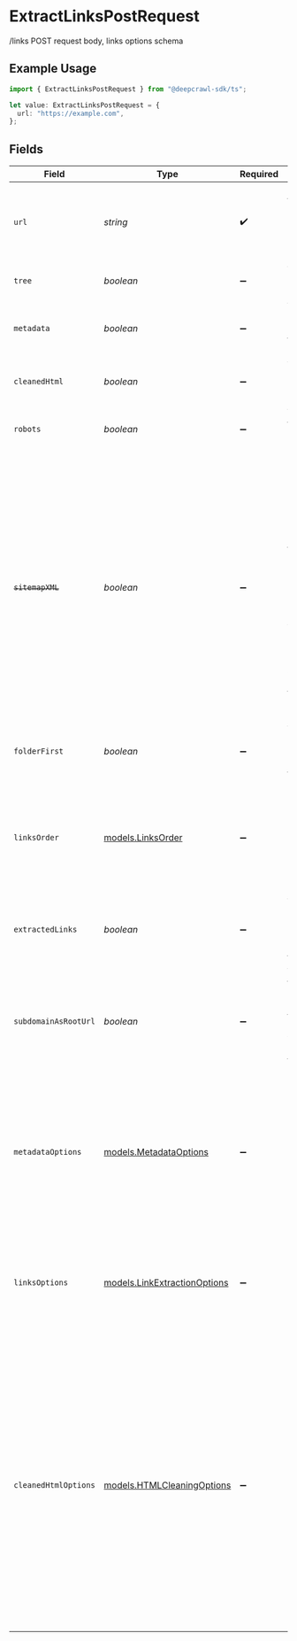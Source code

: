 # ExtractLinksPostRequest

/links POST request body, links options schema

## Example Usage

```typescript
import { ExtractLinksPostRequest } from "@deepcrawl-sdk/ts";

let value: ExtractLinksPostRequest = {
  url: "https://example.com",
};
```

## Fields

| Field                                                                                                                                                                                                                                                              | Type                                                                                                                                                                                                                                                               | Required                                                                                                                                                                                                                                                           | Description                                                                                                                                                                                                                                                        | Example                                                                                                                                                                                                                                                            |
| ------------------------------------------------------------------------------------------------------------------------------------------------------------------------------------------------------------------------------------------------------------------ | ------------------------------------------------------------------------------------------------------------------------------------------------------------------------------------------------------------------------------------------------------------------ | ------------------------------------------------------------------------------------------------------------------------------------------------------------------------------------------------------------------------------------------------------------------ | ------------------------------------------------------------------------------------------------------------------------------------------------------------------------------------------------------------------------------------------------------------------ | ------------------------------------------------------------------------------------------------------------------------------------------------------------------------------------------------------------------------------------------------------------------ |
| `url`                                                                                                                                                                                                                                                              | *string*                                                                                                                                                                                                                                                           | :heavy_check_mark:                                                                                                                                                                                                                                                 | The valid URL to extract links from. This URL will be validated and normalized.                                                                                                                                                                                    | example.com                                                                                                                                                                                                                                                        |
| `tree`                                                                                                                                                                                                                                                             | *boolean*                                                                                                                                                                                                                                                          | :heavy_minus_sign:                                                                                                                                                                                                                                                 | Whether to build a site map tree.                                                                                                                                                                                                                                  | true                                                                                                                                                                                                                                                               |
| `metadata`                                                                                                                                                                                                                                                         | *boolean*                                                                                                                                                                                                                                                          | :heavy_minus_sign:                                                                                                                                                                                                                                                 | Whether to extract metadata from the page.                                                                                                                                                                                                                         | true                                                                                                                                                                                                                                                               |
| `cleanedHtml`                                                                                                                                                                                                                                                      | *boolean*                                                                                                                                                                                                                                                          | :heavy_minus_sign:                                                                                                                                                                                                                                                 | Whether to return cleaned HTML.                                                                                                                                                                                                                                    | false                                                                                                                                                                                                                                                              |
| `robots`                                                                                                                                                                                                                                                           | *boolean*                                                                                                                                                                                                                                                          | :heavy_minus_sign:                                                                                                                                                                                                                                                 | Whether to fetch and parse robots.txt.                                                                                                                                                                                                                             | false                                                                                                                                                                                                                                                              |
| ~~`sitemapXML`~~                                                                                                                                                                                                                                                   | *boolean*                                                                                                                                                                                                                                                          | :heavy_minus_sign:                                                                                                                                                                                                                                                 | : warning: ** DEPRECATED **: This will be removed in a future release, please migrate away from it as soon as possible.<br/><br/>( NOTE: sitemapXML is not stable yet, please use with caution. It may not work as expected. ) Whether to fetch and parse sitemap.xml. | false                                                                                                                                                                                                                                                              |
| `folderFirst`                                                                                                                                                                                                                                                      | *boolean*                                                                                                                                                                                                                                                          | :heavy_minus_sign:                                                                                                                                                                                                                                                 | Whether to place folders before leaf nodes in the tree.                                                                                                                                                                                                            | true                                                                                                                                                                                                                                                               |
| `linksOrder`                                                                                                                                                                                                                                                       | [models.LinksOrder](../models/linksorder.md)                                                                                                                                                                                                                       | :heavy_minus_sign:                                                                                                                                                                                                                                                 | How to order links within each folder: "page" (preserve original order) or "alphabetical" (sort A→Z by URL).                                                                                                                                                       | alphabetical                                                                                                                                                                                                                                                       |
| `extractedLinks`                                                                                                                                                                                                                                                   | *boolean*                                                                                                                                                                                                                                                          | :heavy_minus_sign:                                                                                                                                                                                                                                                 | Whether to include extracted links for each node in the tree.                                                                                                                                                                                                      | true                                                                                                                                                                                                                                                               |
| `subdomainAsRootUrl`                                                                                                                                                                                                                                               | *boolean*                                                                                                                                                                                                                                                          | :heavy_minus_sign:                                                                                                                                                                                                                                                 | Whether to treat subdomain as root URL. If false, subdomain will be excluded from root URL.                                                                                                                                                                        | false                                                                                                                                                                                                                                                              |
| `metadataOptions`                                                                                                                                                                                                                                                  | [models.MetadataOptions](../models/metadataoptions.md)                                                                                                                                                                                                             | :heavy_minus_sign:                                                                                                                                                                                                                                                 | Options for metadata extraction.                                                                                                                                                                                                                                   | {<br/>"title": true,<br/>"description": true,<br/>"language": true,<br/>"canonical": true,<br/>"robots": false,<br/>"author": true,<br/>"keywords": true,<br/>"favicon": true,<br/>"openGraph": true,<br/>"twitter": false,<br/>"isIframeAllowed": true<br/>}      |
| `linksOptions`                                                                                                                                                                                                                                                     | [models.LinkExtractionOptions](../models/linkextractionoptions.md)                                                                                                                                                                                                 | :heavy_minus_sign:                                                                                                                                                                                                                                                 | N/A                                                                                                                                                                                                                                                                | {<br/>"includeExternal": false,<br/>"includeMedia": true,<br/>"excludePatterns": [<br/>"^/admin/",<br/>"\\.pdf$",<br/>"/private/"<br/>],<br/>"removeQueryParams": true<br/>}                                                                                       |
| `cleanedHtmlOptions`                                                                                                                                                                                                                                               | [models.HTMLCleaningOptions](../models/htmlcleaningoptions.md)                                                                                                                                                                                                     | :heavy_minus_sign:                                                                                                                                                                                                                                                 | N/A                                                                                                                                                                                                                                                                | {<br/>"allowedHTMLTags": [<br/>"p",<br/>"h1",<br/>"h2",<br/>"h3",<br/>"ul",<br/>"ol",<br/>"li",<br/>"a",<br/>"strong",<br/>"em"<br/>],<br/>"disallowedHTMLTags": [<br/>"script",<br/>"style",<br/>"iframe",<br/>"form",<br/>"button"<br/>],<br/>"extractMainContent": true,<br/>"documentBaseUrl": "https://example.com",<br/>"removeBase64Images": true<br/>} |